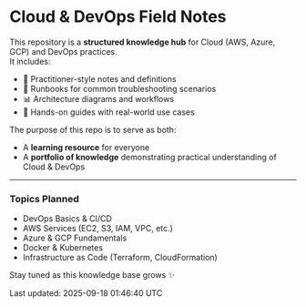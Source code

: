 # Cloud & DevOps Field Notes

This repository is a **structured knowledge hub** for Cloud (AWS, Azure, GCP) and DevOps practices.  
It includes:
- 📘 Practitioner-style notes and definitions  
- 🔧 Runbooks for common troubleshooting scenarios  
- 📊 Architecture diagrams and workflows  
- 🚀 Hands-on guides with real-world use cases  

The purpose of this repo is to serve as both:
- A **learning resource** for everyone 
- A **portfolio of knowledge** demonstrating practical understanding of Cloud & DevOps  

---

### Topics Planned
- DevOps Basics & CI/CD
- AWS Services (EC2, S3, IAM, VPC, etc.)
- Azure & GCP Fundamentals
- Docker & Kubernetes
- Infrastructure as Code (Terraform, CloudFormation)

Stay tuned as this knowledge base grows ✨

<!--UPDATE-START-->
Last updated: 2025-09-18 01:46:40 UTC
<!--UPDATE-END-->

